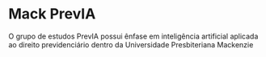 # Mack PrevIA

O grupo de estudos PrevIA possui ênfase em inteligência artificial aplicada ao direito previdenciário dentro da Universidade Presbiteriana Mackenzie
